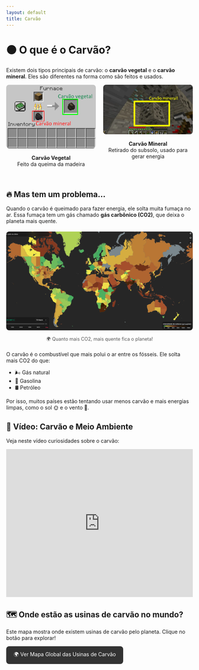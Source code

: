 ```yaml
---
layout: default
title: Carvão
---
```


<h1>⚫ O que é o Carvão?</h1>

<p>Existem dois tipos principais de carvão: o <strong>carvão vegetal</strong> e o <strong>carvão mineral</strong>. Eles são diferentes na forma como são feitos e usados.</p>

<div style="display: flex; gap: 20px; flex-wrap: wrap;">
  <div style="flex: 1; text-align: center;">
    <img src="IMAGES/vegetal_carv.png" alt="Carvão Vegetal" style="max-width: 100%; border-radius: 8px;">
    <p><strong>Carvão Vegetal</strong><br>Feito da queima da madeira</p>
  </div>
  <div style="flex: 1; text-align: center;">
    <img src="IMAGES//mineral_coal.png" alt="Carvão Mineral" style="max-width: 100%; border-radius: 8px;">
    <p><strong>Carvão Mineral</strong><br>Retirado do subsolo, usado para gerar energia</p>
  </div>
</div>

<br>

<h2>🔥 Mas tem um problema...</h2>

<p>Quando o carvão é queimado para fazer energia, ele solta muita fumaça no ar. Essa fumaça tem um gás chamado <strong>gás carbônico (CO2)</strong>, que deixa o planeta mais quente.</p>

<div style="text-align: center; margin: 20px 0;">
  <img src="IMAGES/CO2_MUNDO.png" alt="Mapa de CO2 no Mundo" style="max-width: 100%; border-radius: 8px;">
  <p style="font-size: 0.9em; color: #555;">🌍 Quanto mais CO2, mais quente fica o planeta!</p>
</div>
<p>O carvão é o combustível que mais polui o ar entre os fósseis. Ele solta mais CO2 do que:</p>

<ul>
  <li>🌬️ Gás natural</li>
  <li>🚗 Gasolina</li>
  <li>🛢️ Petróleo</li>
</ul>

<p>Por isso, muitos países estão tentando usar menos carvão e mais energias limpas, como o sol 🌞 e o vento 💨.</p>


<h2>🎥 Vídeo: Carvão e Meio Ambiente</h2>

<p>Veja neste vídeo curiosidades sobre o carvão:</p>

<iframe 
    width="100%" 
    height="400" 
    src="https://www.youtube.com/embed/ky1YTspbvw8" 
    title="CURIOSIDADES SOBRE O CARVÃO MINERAL" 
    frameborder="0" 
    allow="accelerometer; autoplay; clipboard-write; encrypted-media; gyroscope; picture-in-picture" 
    allowfullscreen>
</iframe>

<h2>🗺️ Onde estão as usinas de carvão no mundo?</h2>

<p>Este mapa mostra onde existem usinas de carvão pelo planeta. Clique no botão para explorar!</p>

<p><a href="https://globalenergymonitor.org/pt/projects/global-coal-plant-tracker/tracker/" target="_blank" rel="noopener noreferrer" style="display:inline-block; padding: 12px 20px; background-color:#333; color:white; text-decoration:none; border-radius:8px;">🌍 Ver Mapa Global das Usinas de Carvão</a></p>
